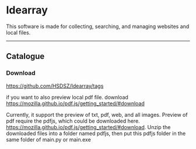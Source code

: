 # **Idearray**
This software is made for collecting, searching, and managing websites and local files.
****
## Catalogue
### Download
https://github.com/HSDSZ/Idearray/tags

if you want to also preview local pdf file. download  https://mozilla.github.io/pdf.js/getting_started/#download

Currently, it support the preview of txt, pdf, web, and all images.
Preview of pdf require the pdfjs, which could be downloaded here. https://mozilla.github.io/pdf.js/getting_started/#download. Unzip the downloaded files into a folder named pdfjs, then put this pdfjs folder in the same folder of main.py or main.exe
